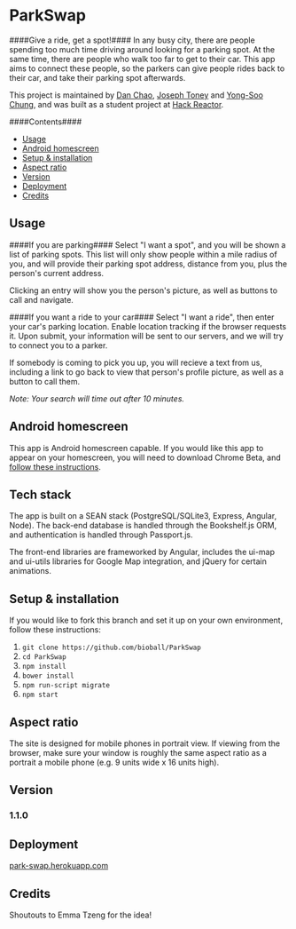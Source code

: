 ParkSwap
========

####Give a ride, get a spot!####
In any busy city, there are people spending too much time driving around looking for a parking spot. At the same time, there are people who walk too far to get to their car. This app aims to connect these people, so the parkers can give people rides back to their car, and take their parking spot afterwards.

This project is maintained by [Dan Chao](http://www.github.com/bioball), [Joseph Toney](http://www.github.com/chip2int) and [Yong-Soo Chung](http://www.github.com/yongsoo), and was built as a student project at [Hack Reactor](http://www.hackreactor.com/).

####Contents####

* [Usage](#usage)
* [Android homescreen](#android-homescreen)
* [Setup & installation](#setup--installation)
* [Aspect ratio](#aspect-ratio)
* [Version](#version)
* [Deployment](#deployment)
* [Credits](#credits)

Usage
-----

####If you are parking####
Select "I want a spot", and you will be shown a list of parking spots. This list will only show people within a mile radius of you, and will provide their parking spot address, distance from you, plus the person's current address.

Clicking an entry will show you the person's picture, as well as buttons to call and navigate.

####If you want a ride to your car####
Select "I want a ride", then enter your car's parking location. Enable location tracking if the browser requests it. Upon submit, your information will be sent to our servers, and we will try to connect you to a parker. 

If somebody is coming to pick you up, you will recieve a text from us, including a link to go back to view that person's profile picture, as well as a button to call them.

*Note: Your search will time out after 10 minutes.*

Android homescreen
------------------

This app is Android homescreen capable. If you would like this app to appear on your homescreen, you will need to download Chrome Beta, and [follow these instructions](https://developers.google.com/chrome/mobile/docs/installtohomescreen).

Tech stack
----------

The app is built on a SEAN stack (PostgreSQL/SQLite3, Express, Angular, Node). The back-end database is handled through the Bookshelf.js ORM, and authentication is handled through Passport.js.

The front-end libraries are frameworked by Angular, includes the ui-map and ui-utils libraries for Google Map integration, and jQuery for certain animations.

Setup & installation
--------------------

If you would like to fork this branch and set it up on your own environment, follow these instructions:

1. `git clone https://github.com/bioball/ParkSwap`
2. `cd ParkSwap`
3. `npm install`
4. `bower install`
5. `npm run-script migrate`
6. `npm start`

Aspect ratio
------------

The site is designed for mobile phones in portrait view. If viewing from the browser, make sure your window is roughly the same aspect ratio as a portrait a mobile phone (e.g. 9 units wide x 16 units high).


Version
-------

### 1.1.0 ###


Deployment
----------

[park-swap.herokuapp.com](http://park-swap.herokuapp.com/)


Credits
-------

Shoutouts to Emma Tzeng for the idea!

